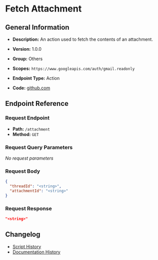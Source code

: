 # Fetch Attachment

## General Information

- **Description:** An action used to fetch the contents of an attachment.

- **Version:** 1.0.0
- **Group:** Others
- **Scopes:** `https://www.googleapis.com/auth/gmail.readonly`
- **Endpoint Type:** Action
- **Code:** [github.com](https://github.com/NangoHQ/integration-templates/tree/main/integrations/google-mail/actions/fetch-attachment.ts)


## Endpoint Reference

### Request Endpoint

- **Path:** `/attachment`
- **Method:** `GET`

### Request Query Parameters

_No request parameters_

### Request Body

```json
{
  "threadId": "<string>",
  "attachmentId": "<string>"
}
```

### Request Response

```json
"<string>"
```

## Changelog

- [Script History](https://github.com/NangoHQ/integration-templates/commits/main/integrations/google-mail/actions/fetch-attachment.ts)
- [Documentation History](https://github.com/NangoHQ/integration-templates/commits/main/integrations/google-mail/actions/fetch-attachment.md)

<!-- END  GENERATED CONTENT -->


